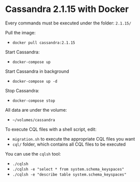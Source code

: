 # Cassandra 2.1.15 with Docker

Every commands must be executed under the folder: `2.1.15/`

Pull the image:
- `docker pull cassandra:2.1.15`

Start Cassandra:
- `docker-compose up`

Start Cassandra in background
- `docker-compose up -d`

Stop Cassandra:
- `docker-compose stop`

All data are under the volume:
- `~/volumes/cassandra`

To execute CQL files with a shell script, edit:
- `migration.sh` to execute the appropriate CQL files you want
- `cql/` folder, which contains all CQL files to be executed

You can use the `cqlsh` tool:
- `./cqlsh`
- `./cqlsh -e "select * from system.schema_keyspaces"`
- `./cqlsh -e "describe table system.schema_keyspaces"`
